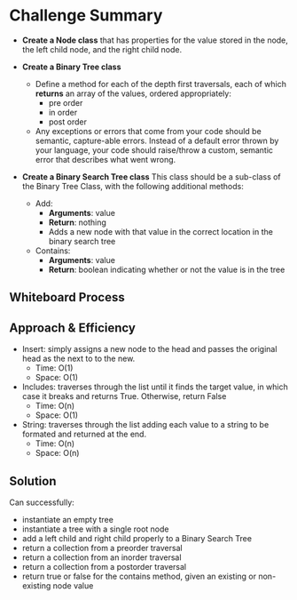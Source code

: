 # Challenge Summary

- **Create a Node class** that has properties for the value stored in the node, the left child node, and the right child node.

- **Create a Binary Tree class**
  - Define a method for each of the depth first traversals, each of which **returns** an array of the values, ordered appropriately:
    - pre order
    - in order
    - post order
  - Any exceptions or errors that come from your code should be semantic, capture-able errors. Instead of a default error thrown by your language, your code should raise/throw a custom, semantic error that describes what went wrong.

- **Create a Binary Search Tree class**
  This class should be a sub-class of the Binary Tree Class, with the following additional methods:
  - Add:
    - **Arguments**: value
    - **Return**: nothing
    - Adds a new node with that value in the correct location in the binary search tree
  - Contains:
    - **Arguments**: value
    - **Return**: boolean indicating whether or not the value is in the tree

## Whiteboard Process
<!-- Embedded whiteboard image -->

## Approach & Efficiency
- Insert: simply assigns a new node to the head and passes the original head as the next to to the new.
  - Time: O(1)
  - Space: O(1)
- Includes: traverses through the list until it finds the target value, in which case it breaks and returns True.  Otherwise, return False
  - Time: O(n)
  - Space: O(1)
- String: traverses through the list adding each value to a string to be formated and returned at the end.
  - Time: O(n)
  - Space: O(n)

## Solution

Can successfully:
- instantiate an empty tree
- instantiate a tree with a single root node
- add a left child and right child properly to a Binary Search Tree
- return a collection from a preorder traversal
- return a collection from an inorder traversal
- return a collection from a postorder traversal
- return true or false for the contains method, given an existing or non-existing node value
